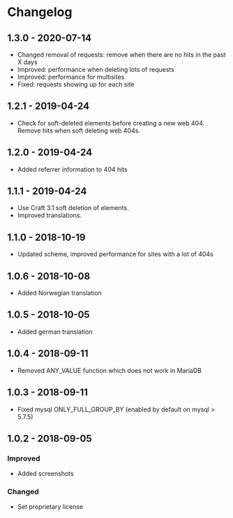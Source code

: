 Changelog
==================
## 1.3.0 - 2020-07-14
- Changed removal of requests: remove when there are no hits in the past X days
- Improved: performance when deleting lots of requests
- Improved: performance for multisites
- Fixed: requests showing up for each site

## 1.2.1 - 2019-04-24
- Check for soft-deleted elements before creating a new web 404. Remove hits when soft deleting web 404s.

## 1.2.0 - 2019-04-24
- Added referrer information to 404 hits

## 1.1.1 - 2019-04-24
- Use Craft 3.1 soft deletion of elements.
- Improved translations.

## 1.1.0 - 2018-10-19
- Updated scheme, improved performance for sites with a lot of 404s

## 1.0.6 - 2018-10-08
- Added Norwegian translation

## 1.0.5 - 2018-10-05
- Added german translation

## 1.0.4 - 2018-09-11
- Removed ANY_VALUE function which does not work in MariaDB

## 1.0.3 - 2018-09-11
- Fixed mysql ONLY_FULL_GROUP_BY (enabled by default on mysql > 5.7.5)

## 1.0.2 - 2018-09-05

### Improved
- Added screenshots

### Changed
- Set proprietary license
